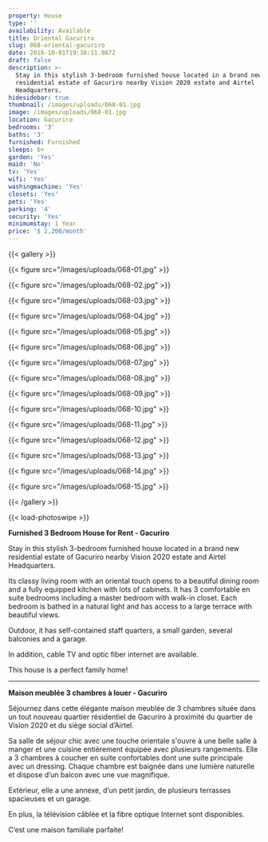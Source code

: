```yaml
---
property: House
type: ''
availability: Available
title: Oriental Gacuriro
slug: 068-oriental-gacuriro
date: 2018-10-01T19:38:11.087Z
draft: false
description: >-
  Stay in this stylish 3-bedroom furnished house located in a brand new
  residential estate of Gacuriro nearby Vision 2020 estate and Airtel
  Headquarters. 
hidesidebar: true
thumbnail: /images/uploads/068-01.jpg
image: /images/uploads/068-01.jpg
location: Gacuriro
bedrooms: '3'
baths: '3'
furnished: Furnished
sleeps: 6+
garden: 'Yes'
maid: 'No'
tv: 'Yes'
wifi: 'Yes'
washingmachine: 'Yes'
closets: 'Yes'
pets: 'Yes'
parking: '4'
security: 'Yes'
minimumstay: 1 Year
price: '$ 2,200/month'
---
```

{{< gallery >}}

{{< figure src="/images/uploads/068-01.jpg" >}}

{{< figure src="/images/uploads/068-02.jpg" >}}

{{< figure src="/images/uploads/068-03.jpg" >}}

{{< figure src="/images/uploads/068-04.jpg" >}}

{{< figure src="/images/uploads/068-05.jpg" >}}

{{< figure src="/images/uploads/068-06.jpg" >}}

{{< figure src="/images/uploads/068-07.jpg" >}}

{{< figure src="/images/uploads/068-08.jpg" >}}

{{< figure src="/images/uploads/068-09.jpg" >}}

{{< figure src="/images/uploads/068-10.jpg" >}}

{{< figure src="/images/uploads/068-11.jpg" >}}

{{< figure src="/images/uploads/068-12.jpg" >}}

{{< figure src="/images/uploads/068-13.jpg" >}}

{{< figure src="/images/uploads/068-14.jpg" >}}

{{< figure src="/images/uploads/068-15.jpg" >}}

{{< /gallery >}}

{{< load-photoswipe >}}

**Furnished 3 Bedroom House for Rent - Gacuriro**

Stay in this stylish 3-bedroom furnished house located in a brand new residential estate of Gacuriro nearby Vision 2020 estate and Airtel Headquarters. 

Its classy living room with an oriental touch opens to a beautiful dining room and a fully equipped kitchen with lots of cabinets. It has 3 comfortable en suite bedrooms including a master bedroom with walk-in closet. Each bedroom is bathed in a natural light and has access to a large terrace with beautiful views. 

Outdoor, it has self-contained staff quarters, a small garden, several balconies and a garage.

In addition, cable TV and optic fiber internet are available.

This house is a perfect family home!

- - -

**Maison meublée 3 chambres à louer - Gacuriro**

Séjournez dans cette élégante maison meublée de 3 chambres située dans un tout nouveau quartier résidentiel de Gacuriro à proximité du quartier de Vision 2020 et du siège social d’Airtel. 

Sa salle de séjour chic avec une touche orientale s'ouvre à une belle salle à manger et une cuisine entièrement équipée avec plusieurs rangements. Elle a 3 chambres à coucher en suite confortables dont une suite principale avec un dressing. Chaque chambre est baignée dans une lumière naturelle et dispose d’un balcon avec une vue magnifique. 

Extérieur, elle a une annexe, d’un petit jardin, de plusieurs terrasses spacieuses et un garage.

En plus, la télévision câblée et la fibre optique Internet sont disponibles.

C’est une maison familiale parfaite!
